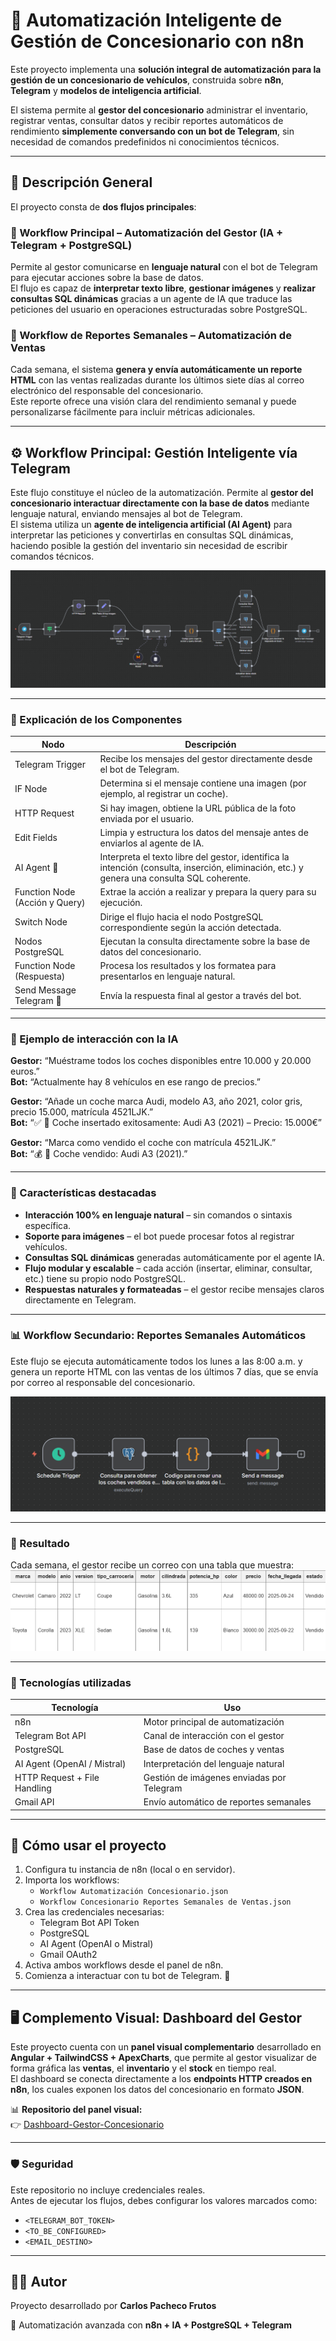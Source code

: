 # 🚗 Automatización Inteligente de Gestión de Concesionario con n8n

Este proyecto implementa una **solución integral de automatización para la gestión de un concesionario de vehículos**, construida sobre **n8n**, **Telegram** y **modelos de inteligencia artificial**.

El sistema permite al **gestor del concesionario** administrar el inventario, registrar ventas, consultar datos y recibir reportes automáticos de rendimiento **simplemente conversando con un bot de Telegram**, sin necesidad de comandos predefinidos ni conocimientos técnicos.

---

## 🧠 Descripción General

El proyecto consta de **dos flujos principales**:

### 🔹 Workflow Principal – Automatización del Gestor (IA + Telegram + PostgreSQL)
Permite al gestor comunicarse en **lenguaje natural** con el bot de Telegram para ejecutar acciones sobre la base de datos.  
El flujo es capaz de **interpretar texto libre**, **gestionar imágenes** y **realizar consultas SQL dinámicas** gracias a un agente de IA que traduce las peticiones del usuario en operaciones estructuradas sobre PostgreSQL.

### 🔹 Workflow de Reportes Semanales – Automatización de Ventas
Cada semana, el sistema **genera y envía automáticamente un reporte HTML** con las ventas realizadas durante los últimos siete días al correo electrónico del responsable del concesionario.  
Este reporte ofrece una visión clara del rendimiento semanal y puede personalizarse fácilmente para incluir métricas adicionales.

---
## ⚙️ Workflow Principal: Gestión Inteligente vía Telegram

Este flujo constituye el núcleo de la automatización. Permite al **gestor del concesionario interactuar directamente con la base de datos** mediante lenguaje natural, enviando mensajes al bot de Telegram.  
El sistema utiliza un **agente de inteligencia artificial (AI Agent)** para interpretar las peticiones y convertirlas en consultas SQL dinámicas, haciendo posible la gestión del inventario sin necesidad de escribir comandos técnicos.

![Workflow Automatizacion Concesionario](./img/Workflow-Automatizacion-Concesionario.png)

---

### 🧩 Explicación de los Componentes

| Nodo | Descripción |
|------|------------|
| Telegram Trigger | Recibe los mensajes del gestor directamente desde el bot de Telegram. |
| IF Node | Determina si el mensaje contiene una imagen (por ejemplo, al registrar un coche). |
| HTTP Request | Si hay imagen, obtiene la URL pública de la foto enviada por el usuario. |
| Edit Fields | Limpia y estructura los datos del mensaje antes de enviarlos al agente de IA. |
| AI Agent 🤖 | Interpreta el texto libre del gestor, identifica la intención (consulta, inserción, eliminación, etc.) y genera una consulta SQL coherente. |
| Function Node (Acción y Query) | Extrae la acción a realizar y prepara la query para su ejecución. |
| Switch Node | Dirige el flujo hacia el nodo PostgreSQL correspondiente según la acción detectada. |
| Nodos PostgreSQL | Ejecutan la consulta directamente sobre la base de datos del concesionario. |
| Function Node (Respuesta) | Procesa los resultados y los formatea para presentarlos en lenguaje natural. |
| Send Message Telegram 💬 | Envía la respuesta final al gestor a través del bot. |

---

### 🧠 Ejemplo de interacción con la IA

**Gestor:** “Muéstrame todos los coches disponibles entre 10.000 y 20.000 euros.”  
**Bot:** “Actualmente hay 8 vehículos en ese rango de precios.”

**Gestor:** “Añade un coche marca Audi, modelo A3, año 2021, color gris, precio 15.000, matrícula 4521LJK.”  
**Bot:** “✅ 🚗 Coche insertado exitosamente: Audi A3 (2021) – Precio: 15.000€”

**Gestor:** “Marca como vendido el coche con matrícula 4521LJK.”  
**Bot:** “💰 🚗 Coche vendido: Audi A3 (2021).”

---

### 🧾 Características destacadas

- **Interacción 100% en lenguaje natural** – sin comandos o sintaxis específica.  
- **Soporte para imágenes** – el bot puede procesar fotos al registrar vehículos.  
- **Consultas SQL dinámicas** generadas automáticamente por el agente IA.  
- **Flujo modular y escalable** – cada acción (insertar, eliminar, consultar, etc.) tiene su propio nodo PostgreSQL.  
- **Respuestas naturales y formateadas** – el gestor recibe mensajes claros directamente en Telegram.  

---

### 📊 Workflow Secundario: Reportes Semanales Automáticos

Este flujo se ejecuta automáticamente todos los lunes a las 8:00 a.m. y genera un reporte HTML con las ventas de los últimos 7 días, que se envía por correo al responsable del concesionario.

![Workflow Reportes Semanales](./img/Workflow-Reportes-Semanales-Ventas-Concesionario.png)

---

### 📨 Resultado

Cada semana, el gestor recibe un correo con una tabla que muestra:
![Workflow Reportes Semanales](./img/Gmail-Con-Reportes-Semanales.png)

---

### 🧰 Tecnologías utilizadas

| Tecnología                  | Uso                                               |
|------------------------------|-------------------------------------------------|
| n8n                          | Motor principal de automatización               |
| Telegram Bot API             | Canal de interacción con el gestor             |
| PostgreSQL                   | Base de datos de coches y ventas               |
| AI Agent (OpenAI / Mistral) | Interpretación del lenguaje natural            |
| HTTP Request + File Handling | Gestión de imágenes enviadas por Telegram      |
| Gmail API                    | Envío automático de reportes semanales         |

---

## 🚀 Cómo usar el proyecto

1. Configura tu instancia de n8n (local o en servidor).
2. Importa los workflows:
   - `Workflow Automatización Concesionario.json`
   - `Workflow Concesionario Reportes Semanales de Ventas.json`
3. Crea las credenciales necesarias:
   - Telegram Bot API Token
   - PostgreSQL
   - AI Agent (OpenAI o Mistral)
   - Gmail OAuth2
4. Activa ambos workflows desde el panel de n8n.
5. Comienza a interactuar con tu bot de Telegram. 🚀

---

## 🖥️ Complemento Visual: Dashboard del Gestor

Este proyecto cuenta con un **panel visual complementario** desarrollado en **Angular + TailwindCSS + ApexCharts**, que permite al gestor visualizar de forma gráfica las **ventas**, el **inventario** y el **stock** en tiempo real.  
El dashboard se conecta directamente a los **endpoints HTTP creados en n8n**, los cuales exponen los datos del concesionario en formato **JSON**.

📊 **Repositorio del panel visual:**  
👉 [Dashboard-Gestor-Concesionario](https://github.com/CarlosPachecoFr/Dashboard-Gestor-Concesionario)

---

### 🛡️ Seguridad

Este repositorio no incluye credenciales reales.  
Antes de ejecutar los flujos, debes configurar los valores marcados como:

- `<TELEGRAM_BOT_TOKEN>`  
- `<TO_BE_CONFIGURED>`  
- `<EMAIL_DESTINO>`

---

## 👨‍💼 Autor

Proyecto desarrollado por **Carlos Pacheco Frutos**  

🔗 Automatización avanzada con **n8n + IA + PostgreSQL + Telegram**
